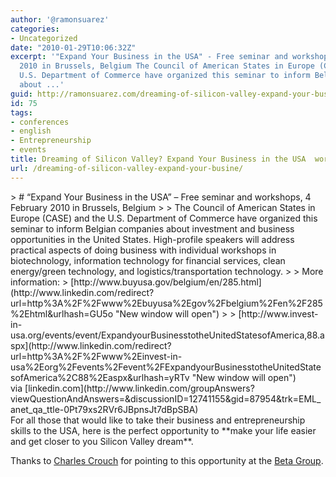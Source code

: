 ```yaml
---
author: '@ramonsuarez'
categories:
- Uncategorized
date: "2010-01-29T10:06:32Z"
excerpt: '"Expand Your Business in the USA" - Free seminar and workshops, 4 February
  2010 in Brussels, Belgium The Council of American States in Europe (CASE) and the
  U.S. Department of Commerce have organized this seminar to inform Belgian companies
  about ...'
guid: http://ramonsuarez.com/dreaming-of-silicon-valley-expand-your-busine
id: 75
tags:
- conferences
- english
- Entrepreneurship
- events
title: Dreaming of Silicon Valley? Expand Your Business in the USA  workshop in Brussels
url: /dreaming-of-silicon-valley-expand-your-busine/
---
```


<div class="posterous_bookmarklet_entry">> # “Expand Your Business in the USA” – Free seminar and workshops, 4 February 2010 in Brussels, Belgium
> 
>  The Council of American States in Europe (CASE) and the U.S. Department of Commerce have organized this seminar to inform Belgian companies about investment and business opportunities in the United States. High-profile speakers will address practical aspects of doing business with individual workshops in biotechnology, information technology for financial services, clean energy/green technology, and logistics/transportation technology.
> 
> More information:  
>  [http://www.buyusa.gov/belgium/en/285.html](http://www.linkedin.com/redirect?url=http%3A%2F%2Fwww%2Ebuyusa%2Egov%2Fbelgium%2Fen%2F285%2Ehtml&urlhash=GU5o "New window will open")
> 
>  [http://www.invest-in-usa.org/events/event/ExpandyourBusinesstotheUnitedStatesofAmerica,88.aspx](http://www.linkedin.com/redirect?url=http%3A%2F%2Fwww%2Einvest-in-usa%2Eorg%2Fevents%2Fevent%2FExpandyourBusinesstotheUnitedStatesofAmerica%2C88%2Easpx&urlhash=yRTv "New window will open")

<div class="posterous_quote_citation">via [linkedin.com](http://www.linkedin.com/groupAnswers?viewQuestionAndAnswers=&discussionID=12741155&gid=87954&trk=EML_anet_qa_ttle-0Pt79xs2RVr6JBpnsJt7dBpSBA)</div>For all those that would like to take their business and entrepreneurship skills to the USA, here is the perfect opportunity to **make your life easier and get closer to you Silicon Valley dream**.

Thanks to [Charles Crouch](http://www.linkedin.com/profile?viewProfile=&key=899018&authToken=uhzN&authType=name) for pointing to this opportunity at the [Beta Group](http://www.betagroup.be).

</div>